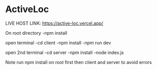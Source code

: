 # ActiveLoc
LIVE HOST LINK:
https://active-loc.vercel.app/


On root directory
-npm install 

open terminal
-cd client
-npm install
-npm run dev

open 2nd terminal
-cd server
-npm install
-node index.js

Note run npm install on root first then client and server to avoid errors 
